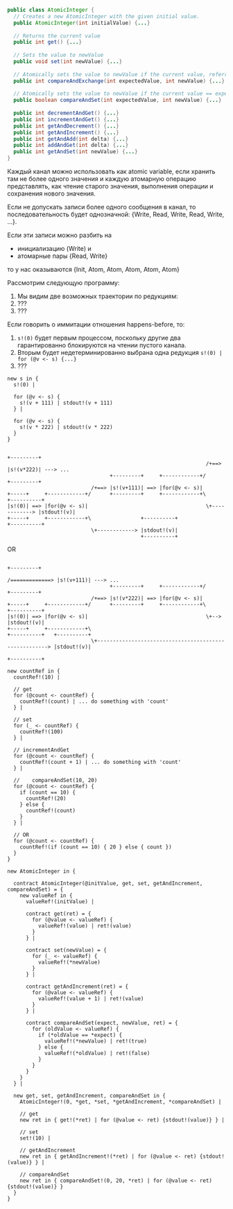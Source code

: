 ```java
public class AtomicInteger {
  // Creates a new AtomicInteger with the given initial value.
  public AtomicInteger(int initialValue) {...}
  
  // Returns the current value
  public int get() {...}
  
  // Sets the value to newValue
  public void set(int newValue) {...}
  
  // Atomically sets the value to newValue if the current value, referred to as the witness value, == expectedValue
  public int compareAndExchange(int expectedValue, int newValue) {...}
  
  // Atomically sets the value to newValue if the current value == expectedValue
  public boolean compareAndSet(int expectedValue, int newValue) {...}
  
  public int decrementAndGet() {...}
  public int incrementAndGet() {...}
  public int getAndDecrement() {...}
  public int getAndIncrement() {...}
  public int getAndAdd(int delta) {...}
  public int addAndGet(int delta) {...}
  public int getAndSet(int newValue) {...}
}
```

Каждый канал можно использовать как atomic variable, если хранить там не более одного значения и каждую атомарную операцию представлять, как чтение старого значения, выполнения операции и сохранения нового значения.

Если не допускать записи более одного сообщения в канал, то последовательность будет однозначной: {Write, Read, Write, Read, Write, ...}.

Если эти записи можно разбить на 
- инициализацию (Write) и
- атомарные пары {Read, Write}

то у нас оказываются {Init, Atom, Atom, Atom, Atom, Atom}

Рассмотрим следующую программу:
  1. Мы видим две возможных траектории по редукциям: 
  2. ???
  3. ???
  
Если говорить о иммитации отношения happens-before, то:
  1. ```s!(0)``` будет первым процессом, поскольку другие два гарантированно блокируются на чтении пустого канала.
  2. Вторым будет недетерминированно выбрана одна редукция ```s!(0) | for (@v <- s) {...}```
  3. ???  
```
new s in {
  s!(0) |
  
  for (@v <- s) {
    s!(v + 111) | stdout!(v + 111)
  } |
  
  for (@v <- s) {
    s!(v * 222) | stdout!(v * 222)
  }
}
```

```
                                                                      +---------+
                                                                /+==> |s!(v*222)| ---> ...
                                 +---------+     +------------+/      +---------+
                           /+==> |s!(v+111)| ==> |for(@v <- s)| 
+-----+     +------------+/      +---------+     +------------+\                +----------+
|s!(0)| ==> |for(@v <- s)|                                      \+------------> |stdout!(v)|
+-----+     +------------+\                +----------+                         +----------+
                           \+------------> |stdout!(v)|
                                           +----------+
```                                 
OR
```
                                                                                +---------+
                                                                /=============> |s!(v+111)| ---> ...
                                 +---------+     +------------+/                +---------+
                           /+==> |s!(v*222)| ==> |for(@v <- s)| 
+-----+     +------------+/      +---------+     +------------+\      +----------+
|s!(0)| ==> |for(@v <- s)|                                      \+--> |stdout!(v)|
+-----+     +------------+\                                           +----------+   +----------+                         
                           \+------------------------------------------------------> |stdout!(v)|
                                                                                     +----------+
```

```
new countRef in {
  countRef!(10) |
  
  // get
  for (@count <- countRef) {
    countRef!(count) | ... do something with 'count'
  } |
  
  // set
  for (_ <- countRef) {
    countRef!(100)
  } |  
  
  // incrementAndGet
  for (@count <- countRef) {
    countRef!(count + 1) | ... do something with 'count'
  } |   
  
  // 	compareAndSet(10, 20)
  for (@count <- countRef) {
    if (count == 10) {
      countRef!(20)
    } else {
      countRef!(count)
    }
  } |
  
  // OR
  for (@count <- countRef) {
    countRef!(if (count == 10) { 20 } else { count })   
  }  
}
```

```
new AtomicInteger in {

  contract AtomicInteger(@initValue, get, set, getAndIncrement, compareAndSet) = {
    new valueRef in {
      valueRef!(initValue) |
      
      contract get(ret) = { 
        for (@value <- valueRef) { 
          valueRef!(value) | ret!(value)
        } 
      } |
      
      contract set(newValue) = { 
        for (_ <- valueRef) { 
          valueRef!(*newValue)
        } 
      } |
      
      contract getAndIncrement(ret) = { 
        for (@value <- valueRef) { 
          valueRef!(value + 1) | ret!(value)
        } 
      } |
      
      contract compareAndSet(expect, newValue, ret) = { 
        for (oldValue <- valueRef) {
          if (*oldValue == *expect) {
            valueRef!(*newValue) | ret!(true)
          } else {
            valueRef!(*oldValue) | ret!(false)
          }
        }
      }      
    }
  } |

  new get, set, getAndIncrement, compareAndSet in {
    AtomicInteger!(0, *get, *set, *getAndIncrement, *compareAndSet) |
        
    // get
    new ret in { get!(*ret) | for (@value <- ret) {stdout!(value)} } |
    
    // set
    set!(10) |
    
    // getAndIncrement
    new ret in { getAndIncrement!(*ret) | for (@value <- ret) {stdout!(value)} } |
    
    // compareAndSet
    new ret in { compareAndSet!(0, 20, *ret) | for (@value <- ret) {stdout!(value)} }
  }
}
```
